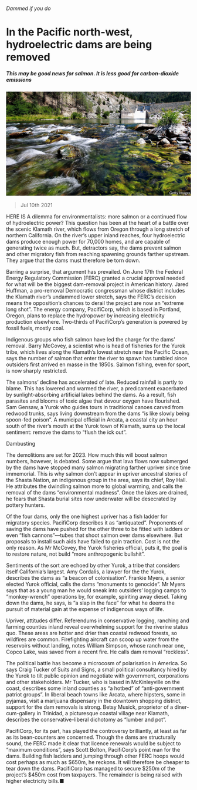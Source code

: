 ###### Dammed if you do

# In the Pacific north-west, hydroelectric dams are being removed 

##### This may be good news for salmon. It is less good for carbon-dioxide emissions 

![image](images/20210710_USP003_0.jpg) 

> Jul 10th 2021 

HERE IS A dilemma for environmentalists: more salmon or a continued flow of hydroelectric power? This question has been at the heart of a battle over the scenic Klamath river, which flows from Oregon through a long stretch of northern California. On the river’s upper inland reaches, four hydroelectric dams produce enough power for 70,000 homes, and are capable of generating twice as much. But, detractors say, the dams prevent salmon and other migratory fish from reaching spawning grounds farther upstream. They argue that the dams must therefore be torn down.

Barring a surprise, that argument has prevailed. On June 17th the Federal Energy Regulatory Commission (FERC) granted a crucial approval needed for what will be the biggest dam-removal project in American history. Jared Huffman, a pro-removal Democratic congressman whose district includes the Klamath river’s undammed lower stretch, says the FERC’s decision means the opposition’s chances to derail the project are now an “extreme long shot”. The energy company, PacifiCorp, which is based in Portland, Oregon, plans to replace the hydropower by increasing electricity production elsewhere. Two-thirds of PacifiCorp’s generation is powered by fossil fuels, mostly coal.


Indigenous groups who fish salmon have led the charge for the dams’ removal. Barry McCovey, a scientist who is head of fisheries for the Yurok tribe, which lives along the Klamath’s lowest stretch near the Pacific Ocean, says the number of salmon that enter the river to spawn has tumbled since outsiders first arrived en masse in the 1850s. Salmon fishing, even for sport, is now sharply restricted.

The salmons’ decline has accelerated of late. Reduced rainfall is partly to blame. This has lowered and warmed the river, a predicament exacerbated by sunlight-absorbing artificial lakes behind the dams. As a result, fish parasites and blooms of toxic algae that devour oxygen have flourished. Sam Gensaw, a Yurok who guides tours in traditional canoes carved from redwood trunks, says living downstream from the dams “is like slowly being spoon-fed poison”. A municipal official in Arcata, a coastal city an hour south of the river’s mouth at the Yurok town of Klamath, sums up the local sentiment: remove the dams to “flush the ick out”.

Dambusting

The demolitions are set for 2023. How much this will boost salmon numbers, however, is debated. Some argue that lava flows now submerged by the dams have stopped many salmon migrating farther upriver since time immemorial. This is why salmon don’t appear in upriver ancestral stories of the Shasta Nation, an indigenous group in the area, says its chief, Roy Hall. He attributes the dwindling salmon more to global warming, and calls the removal of the dams “environmental madness”. Once the lakes are drained, he fears that Shasta burial sites now underwater will be desecrated by pottery hunters.

Of the four dams, only the one highest upriver has a fish ladder for migratory species. PacifiCorp describes it as “antiquated”. Proponents of saving the dams have pushed for the other three to be fitted with ladders or even “fish cannons”—tubes that shoot salmon over dams elsewhere. But proposals to install such aids have failed to gain traction. Cost is not the only reason. As Mr McCovey, the Yurok fisheries official, puts it, the goal is to restore nature, not build “more anthropogenic bullshit”.

Sentiments of the sort are echoed by other Yurok, a tribe that considers itself California’s largest. Amy Cordalis, a lawyer for the the Yurok, describes the dams as “a beacon of colonisation”. Frankie Myers, a senior elected Yurok official, calls the dams “monuments to genocide”. Mr Myers says that as a young man he would sneak into outsiders’ logging camps to “monkey-wrench” operations by, for example, spiriting away diesel. Taking down the dams, he says, is “a slap in the face” for what he deems the pursuit of material gain at the expense of indigenous ways of life.

Upriver, attitudes differ. Referendums in conservative logging, ranching and farming counties inland reveal overwhelming support for the riverine status quo. These areas are hotter and drier than coastal redwood forests, so wildfires are common. Firefighting aircraft can scoop up water from the reservoirs without landing, notes William Simpson, whose ranch near one, Copco Lake, was saved from a recent fire. He calls dam removal “reckless”.

The political battle has become a microcosm of polarisation in America. So says Craig Tucker of Suits and Signs, a small political consultancy hired by the Yurok to tilt public opinion and negotiate with government, corporations and other stakeholders. Mr Tucker, who is based in McKinleyville on the coast, describes some inland counties as “a hotbed” of “anti-government patriot groups”. In liberal beach towns like Arcata, where hipsters, some in pyjamas, visit a marijuana dispensary in the downtown shopping district, support for the dam removals is strong. Betsy Musick, proprietor of a diner-cum-gallery in Trinidad, a picturesque coastal village near Klamath, describes the conservative-liberal dichotomy as “lumber and pot”.

PacifiCorp, for its part, has played the controversy brilliantly, at least as far as its bean-counters are concerned. Though the dams are structurally sound, the FERC made it clear that licence renewals would be subject to “maximum conditions”, says Scott Bolton, PacifiCorp’s point man for the dams. Building fish ladders and jumping through other FERC hoops would cost perhaps as much as $650m, he reckons. It will therefore be cheaper to tear down the dams. PacifiCorp has managed to secure $250m of the project’s $450m cost from taxpayers. The remainder is being raised with higher electricity bills.■

